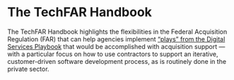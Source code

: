 # The TechFAR Handbook

The TechFAR Handbook highlights the flexibilities in the Federal Acquisition Regulation (FAR) that can help agencies implement [“plays” from the Digital Services Playbook](http://playbook.cio/gov "The Digital Services Playbook") that would be accomplished with acquisition support — with a particular focus on how to use contractors to support an iterative, customer-driven software development process, as is routinely done in the private sector.